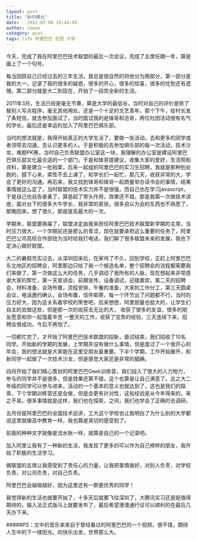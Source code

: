 ```yaml
---
layout: post
title: "新的曙光"
date:   2012-07-08 19:44:45
author: leeon
category: post
tags: life 阿里巴巴 社团 大学
---
```


今天，完成了我在阿里巴巴技术联盟的最后一次会议，完成了主席任期一年，算是画上了一个句号。

每当回顾自己已经过去的三年生活，我总是很自然的将他分为两部分，第一部分是我的大一，记录了我的很多的疑惑，很多的开心，很多的惊喜，很多的忧愁还有遗憾。第二部分就是大二到现在，开始了一段完全新的生活。
<!-- break -->
2011年3月，生活已经是毫无节奏，算是大学的最低谷，当时对自己的评价是除了替别人写点程序，毫无其他用处，还是一个十足的文艺青年。那个下午，给村长发了条短信，就去参加面试了，当时面试我的是锋哥和沧哥，两位社团活动很有名气的学长，最后还是幸运的加入了阿里巴巴俱乐部。

当时的想法就是，我得开始真正的大学生活了，要做一些活动，去和更多的同学或者领导去沟通，去认识更多的人。于是积极的去参加俱乐部的每一次活动，技术沙龙，难题PK赛，当时自己负责联盟办公室这一块，我理解的办公室是建设阿里巴巴俱乐部文化最合适的一个部门，于是和锋哥提建议，收集大家的爱好，生活照和资料，算是建立一批档案，后来一起组织阿里巴巴的实习生招聘，我就是那种到处跑的，狠下心来，索性不去上课了，和学长们一起忙，那几天，收获非常的大，学会了更好的沟通。再后来，我又找到锋哥和锋哥一起商量举办读书会的事情，结果事情就这么定了，当时联盟的技术实力并不是很强，而自己也在学习javascript，于是自己也自告奋勇了，算是起了带头作用，效果还不错，那是我第一次做技术讲座，面对台下的很多大牛学长，我非常的紧张，很多自以为会的东西也不熟悉了，那晚回来，想了很久，那是提高最大的一次。

学期末，联盟要换届了，联盟决定由我来担任阿里巴巴技术联盟新学期的主席，当时压力很大，一个学期前还是那么的青涩，现在就要承担这么重要的任务了，阿里巴巴公司高校合作部钱为当时给我打电话，我们聊了很多联盟未来的发展，我也下定决心做好联盟。

大二的暑假充实过去，从深圳回来后，在家待了不久，回到学校，正赶上阿里巴巴东北地区的招聘会，阿里那边只给了我一个候选名单，整个招聘会的流程都需要我们来做了，第一次做这么大的任务，几乎调动了我所有的人脉，现在想起来非常感谢大家的帮忙，第一天宣讲会，前期宣传，设备调试，迎接嘉宾，第二天的招聘会，材料准备，会场布置，流程安排，午餐的准备，大家的工作分工，第三天圆桌会议，电话邀约确认，会场布置，信件邮寄。每一个环节出了问题都不行，当时的压力好大，因为这关系着学校的荣誉吧，后来想想，阿里胆量也挺大的，让学生们自主的去做这些，但是那一次的收获去无比的大， 收获了很多的友谊，很多的朋友愿意和你一起饿着辛苦 一整天的工作，收获了宝贵的经验，三天连续下来，招聘会很成功，今后不再怕了。

一切都忙完了，才开始了阿里巴巴技术联盟的招新，面试结束，我们招收了10名同学。开始新的学期的发展，上学期并没有做什么事情，但是度过了一个很开心的年会，我的想法就是大家能在这里交朋友最重要。下半个学期，工作开始展开，和新同学一起做了一次技术沙龙，但是感觉大家还是非常的腼腆。

四月开始了我们精心策划的阿里巴巴Geek训练营，我们投入了很大的人力物力，参与的同学并不是很多，但是效果还算不错，这个也算是让自己满意了。总之大二年级的同学可以参与进来，活动的一个基本的意义也就达到了，这也是我们的探索，下个学期训练营还是会做，但是会更有针对性，这些经验是从今年得来的，来之不易。很多事情就是这样，我们也在探索，之间，我们也学会了正确的去调研。

五月份是阿里巴巴的全国技术巡讲，工大这个学校也让我明白了为什么别的大学都说这里就像高中教育一样，我也算是真切的感受到了。

前面的种种文字就像是流水账一样，就算是自己的一个记录吧。

加入阿里让我有了一种新的生活，我发现了更多的可以作为自己榜样的朋友，我开始了积极的生活学习。

做联盟的主席让我感受到了责任心的力量，让我把事情做好，对别人负责，对学校负责，对公司负责，对自己负责。

阿里巴巴会越做越好，因为这里还有一群更优秀的同学！

我觉得新的生活也就要开始了，十多天后就要飞往深圳了，大腾讯实习还是挺值得期待的，输入法正式版马上就要发布了，最后希望港澳通行证可以顺利的在最后几天办下来。

 

#####PS：文中的音乐来来自于曾经看过的阿里巴巴的一个视频，很不错，期待人生中的下一缕阳光。向快乐出发，世界那么大。